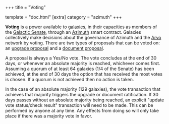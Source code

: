 +++
title = "Voting"

template = "doc.html"
[extra]
category = "azimuth"
+++

**Voting** is a power available to [galaxies](/reference/glossary/galaxy), in their
capacities as members of the [Galactic Senate](/reference/glossary/senate), through
an [Azimuth](/reference/glossary/azimuth) smart contract. Galaxies collectively make
decisions about the governance of Azimuth and the [Arvo](/reference/glossary/arvo)
network by voting. There are two types of proposals that can be voted on:
an [upgrade proposal](/reference/glossary/upgrade) and a
[document proposal](/reference/glossary/docvote).

A proposal is always a Yes/No vote. The vote concludes at the end of 30 days,
or whenever an absolute majority is reached, whichever comes first. Assuming a
quorum of at least 64 galaxies (1/4 of the Senate) has been achieved, at the end
of 30 days the option that has received the most votes is chosen. If a quorum
is not achieved then no action is taken.

In the case of an absolute majority (129 galaxies), the vote transaction that
achieves that majority triggers the upgrade or document ratification. If 30 days
passes without an absolute majority being reached, an explicit "update vote
status/check result" transaction will need to be made. This can be performed by
anyone at any time. Any effects from doing so will only take place if there was a
majority vote in favor.
